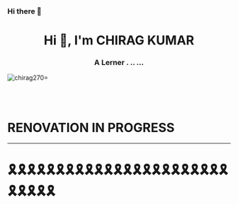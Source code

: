 
### Hi there 👋

<h1 align="center">Hi 👋, I'm CHIRAG KUMAR</h1>
<h3 align="center">A Lerner . .. ...</h3>

<p align="left"> <img src="https://komarev.com/ghpvc/?username=ichiragkumar&label=Profile%20views&color=0e75b6&style=flat" alt="chirag270=" /> </p>
<br><br>
<h1>RENOVATION IN PROGRESS</h1>
</center>



<hr/>

<h1>🎗️🎗️🎗️🎗️🎗️🎗️🎗️🎗️🎗️🎗️🎗️🎗️🎗️🎗️🎗️🎗️🎗️🎗️🎗️🎗️🎗️🎗️🎗️🎗️🎗️🎗️🎗️🎗️</h1>

